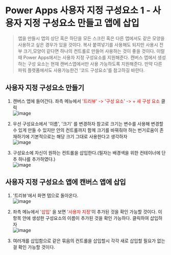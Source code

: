 # Power Apps 사용자 지정 구성요소 1 - 사용자 지정 구성요소 만들고 앱에 삽입
> 앱을 만들시 앱의 상단 혹은 하단을 모든 스크린 혹은 다른 앱에서도 같은 모양을 사용하고 싶은 경우가 있을 것이다. 복사 붙여넣기를 사용해도 되지만 사용시 전부 크기,모양이 같다면 하나의 컨트롤로 만들어 사용하는 것이 좋을 것이다. 이럴때 Power Apps에서는 사용자 지정 구성요소를 지원해준다. 캔버스 앱에서 생성하는 구성 요소는 현재 캔버스앱에서만 사용 가능하도록 지원해준다. 만약 다른 파워 플랫폼에서도 사용가능한건 '코드 구성요소'를 참고하길 바란다.

## 사용자 지정 구성요소 만들기

1. 캔버스 앱에 들어간다. 좌측 메뉴에서 <span style="color:red">'트리뷰' -> '구성 요소' -> + 새 구성 요소</span> 클릭<br>![image](https://user-images.githubusercontent.com/39551265/160354939-9a0e83dd-62cb-4605-b0a2-85967e298120.png)<br>

2. 우선 구성요소에서 '이름', '크기' 를 변경하자 참고로 크기는 변수를 사용해 변경할 수 있게 만들 수 있지만 안의 컨트롤까지 함께 크기를 바꿔줘야 하는 번거로움이 존재하기에 기본적으로는 해당 크기 그대로 사용한다고 생각하자<br>![image](https://user-images.githubusercontent.com/39551265/160355902-c5ad1342-037d-4256-89e1-a57505d5ee3e.png)<br>

3. 구성요소에 자신이 원하는 컨트롤을 삽입한다.(필자는 배경색을 위한 컨테이너에 단추 하나를 추가하였다.)<br>![image](https://user-images.githubusercontent.com/39551265/160362937-f345e45c-0e6c-4b4c-8f7b-ebea8ec11c23.png)<br>

## 사용자 지정 구성요소 앱에 캔버스 앱에 삽입

1. '트리뷰'에서 화면 탭으로 돌아온다.<br>![image](https://user-images.githubusercontent.com/39551265/160363126-0fa03e01-51c3-40f8-9a33-83f704d473d0.png)<br>

2. 좌측 메뉴에서 <span style="color:red">'삽입'</span> 을 보면 <span style="color:red">'사용자 지정'</span>이 추가된 것을 확인 가능할 것이다. 이 항목 안에 생성한 구성요소의 이름이 추가된 것을 확인 가능하다. 클릭하여 삽입하자<br>![image](https://user-images.githubusercontent.com/39551265/160363327-50e00cb2-9861-45f9-a5bc-3b01d21466d0.png)<br>

3. 여러개를 삽입함으로 같은 묶음의 컨트롤을 삽입할시 각각 새로 삽입할 필요가 없는걸 확인 가능할 것이다.